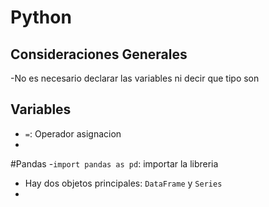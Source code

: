 # Python

## Consideraciones Generales
-No es necesario declarar las variables ni decir que tipo son

## Variables
- `=`: Operador asignacion
-

#Pandas
-`import pandas as pd`: importar la libreria
- Hay dos objetos principales: `DataFrame` y `Series`
- 
